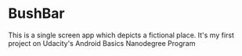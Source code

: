 # BushBar
This is a single screen app which depicts a fictional place.
It's my first project on Udacity's Android Basics Nanodegree Program

